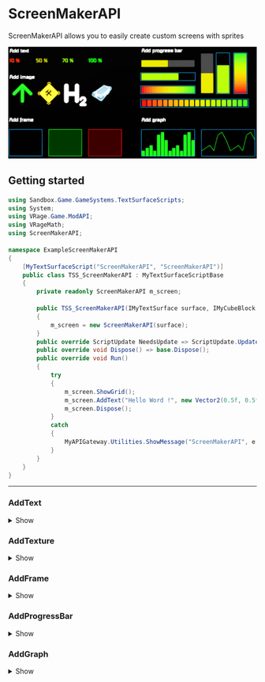 # ScreenMakerAPI

ScreenMakerAPI allows you to easily create custom screens with sprites

![ScreenMakerAPI](https://github.com/Norax64/ScreenMakerAPI/blob/main/Images/ScreenMakerAPI.jpg)

## Getting started

```C#
using Sandbox.Game.GameSystems.TextSurfaceScripts;
using System;
using VRage.Game.ModAPI;
using VRageMath;
using ScreenMakerAPI;

namespace ExampleScreenMakerAPI
{
    [MyTextSurfaceScript("ScreenMakerAPI", "ScreenMakerAPI")]
    public class TSS_ScreenMakerAPI : MyTextSurfaceScriptBase
    {
        private readonly ScreenMakerAPI m_screen;
        
        public TSS_ScreenMakerAPI(IMyTextSurface surface, IMyCubeBlock block, Vector2 size) : base(surface, block, size)
        {
            m_screen = new ScreenMakerAPI(surface);
        }
        public override ScriptUpdate NeedsUpdate => ScriptUpdate.Update100;
        public override void Dispose() => base.Dispose();
        public override void Run()
        {
            try
            {
                m_screen.ShowGrid();
                m_screen.AddText("Hello Word !", new Vector2(0.5f, 0.5f), 1.0f, TextAlignment.CENTER, "White", new Color(120, 120, 120));
                m_screen.Dispose();
            }
            catch
            {
                MyAPIGateway.Utilities.ShowMessage("ScreenMakerAPI", e.Message);
            }
        }
    }
}
```

***

### AddText

<details>

<summary>Show</summary>

`AddText(text, pos, size, align, fontId, color1, color2, ratio)`

`string text` custom text

`Vector2 pos` position on screen (ratio between 0 to 1 or pixel)

`float size` text size

`string fontId` font Id

`TextAlignment align` alignment

`Color color1` Primary color

`Color color2` Secondary color

`float ratio` ratio between 0 to 1 to calc color with color1 and color2

```C#
AddText("Hello Word !", new Vector2(0.5f, 0.5f), 1.0f, TextAlignment.CENTER, "White", new Color(255, 0, 0), new Color(0, 255, 0), 0.5f);
```

</details>

### AddTexture

<details>

<summary>Show</summary>

`AddTexture(sprite, pos, size, align, orient, color1, color2, ratio, preserveTextureRatio, testSprite)`

`string sprite` texture name

`Vector2 pos` position on screen (ratio between 0 to 1 or pixel)

`Vector2 size` size on screen (ratio between 0 to 1 or pixel)

`float orient` orientation in degre

`TextAlignment align` alignment

`Color color1` Primary color

`Color color2` Secondary color

`float ratio` ratio between 0 to 1 to calc color with color1 and color2

`bool preserveTextureRatio` true if screen width is greater than height

`bool testSprite` true if you want to raise an exception if the sprite does not exist

```C#
AddTexture("", new Vector2(0.5f, 0.5f), new Vector2(0.5f, 0.5f);
```

</details>

### AddFrame

<details>

<summary>Show</summary>

`AddFrame(pos, size, align, color1, color2, ratio, background)`

`Vector2 pos` position on screen (ratio between 0 to 1 or pixel)

`Vector2 size` size on screen (ratio between 0 to 1 or pixel)

`TextAlignment align` alignment

`Color color1` Primary color

`Color color2` Secondary color

`float ratio` ratio between 0 to 1 to calc color with color1 and color2

`bool background` transparent background linked to the defined color

```C#
AddFrame(new Vector2(0.5f, 0.5f), new Vector2(0.5f, 0.5f), new Color(0, 100, 220), true);
```

</details>

### AddProgressBar

<details>

<summary>Show</summary>

`AddProgressBar(pos, size, align, gradient, tiles color1, color2, ratio, bordercol, backcol)`

`Vector2 pos` position on screen (ratio between 0 to 1 or pixel)

`Vector2 size` size on screen (ratio between 0 to 1 or pixel)

`TextAlignment align` alignment

`bool gradient` false = simple colored bar, true = gradient color bar

`int tiles` number of tiles for gradient

`Color color1` Primary color

`Color color2` Secondary color

`float ratio` ratio between 0 to 1 to calc color with color1 and color2

`Color bordercol` add colored frame

`Color backcol` add colored background

```C#
AddProgressBar(new Vector2(0.5f, 0.5f), new Vector2(0.8f, 0.05f), new Color(255, 0, 0), new Color(0, 255, 0), 1.0f, bordercol: new Color(0, 100, 220));
```

</details>

### AddGraph

<details>

<summary>Show</summary>

`AddGraphBar(pos, size, values, align, color1, bordercol)`

`Vector2 pos` position on screen (ratio between 0 to 1 or pixel)

`Vector2 size` size on screen (ratio between 0 to 1 or pixel)

`List<float> values` ratio list

`TextAlignment align` alignment

`Color color1` graph color

`Color bordercol` add colored frame

```C#
var RatioList = new List<float>() { 0.2f, 0.34f, 0.5f, 0.25f, 0.8f, 0.95f, 0.6f, 0.4f, 0.3f, 0.1f};
AddGraph(new Vector2(0.5f, 0.5f), new Vector2(0.6f, 0.3f), RatioList, Color.White, bordercol: new Color(0, 100, 220));
```

</details>

